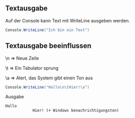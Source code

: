 ﻿## Textausgabe

Auf der Console kann Text mit WriteLine ausgeben werden.

```csharp
Console.WriteLine("Ich bin ein Text")
```

## Textausgabe beeinflussen

\n ⇒ Neue Zeile

\t ⇒ Ein Tabulator sprung

\a ⇒ Alert, das System gibt einen Ton aus

```csharp
Console.WriteLine("Hallo\n\tHier!\a")
```

Ausgabe

```
Hallo
			Hier! (+ Windows benachrichtigungston)
```